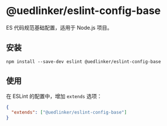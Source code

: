 # @uedlinker/eslint-config-base

ES 代码规范基础配置，适用于 Node.js 项目。

## 安装

```shell
npm install --save-dev eslint @uedlinker/eslint-config-base
```

## 使用

在 ESLint 的配置中，增加 `extends` 选项：

```json
{
  "extends": ["@uedlinker/eslint-config-base"]
}
```
